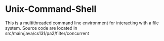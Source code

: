 # Unix-Command-Shell

This is a multithreaded command line environment for interacting with a file system. Source code are located in src/main/java/cs131/pa2/filter/concurrent
